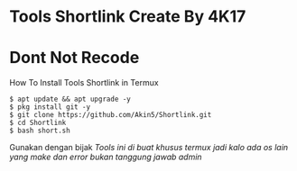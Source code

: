 # Tools Shortlink Create By 4K17
# Dont Not Recode

How To Install Tools Shortlink in Termux
```
$ apt update && apt upgrade -y
$ pkg install git -y
$ git clone https://github.com/Akin5/Shortlink.git
$ cd Shortlink 
$ bash short.sh
```

Gunakan dengan bijak
_Tools ini di buat khusus termux jadi kalo ada os lain yang make dan error bukan tanggung jawab admin_
